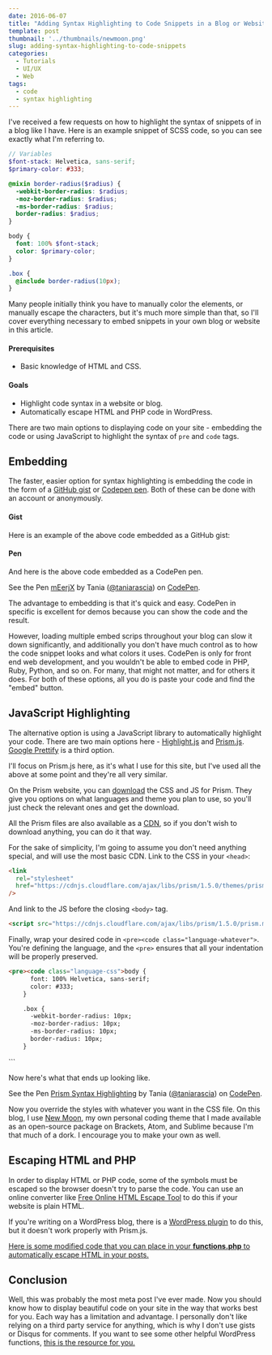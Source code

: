 ```yaml
---
date: 2016-06-07
title: "Adding Syntax Highlighting to Code Snippets in a Blog or Website"
template: post
thumbnail: '../thumbnails/newmoon.png'
slug: adding-syntax-highlighting-to-code-snippets
categories:
  - Tutorials
  - UI/UX
  - Web
tags:
  - code
  - syntax highlighting
---
```


I've received a few requests on how to highlight the syntax of snippets of in a blog like I have. Here is an example snippet of SCSS code, so you can see exactly what I'm referring to.

```scss
// Variables
$font-stack: Helvetica, sans-serif;
$primary-color: #333;

@mixin border-radius($radius) {
  -webkit-border-radius: $radius;
  -moz-border-radius: $radius;
  -ms-border-radius: $radius;
  border-radius: $radius;
}

body {
  font: 100% $font-stack;
  color: $primary-color;
}

.box {
  @include border-radius(10px);
}
```

Many people initially think you have to manually color the elements, or manually escape the characters, but it's much more simple than that, so I'll cover everything necessary to embed snippets in your own blog or website in this article.

#### Prerequisites

- Basic knowledge of HTML and CSS.

#### Goals

- Highlight code syntax in a website or blog.
- Automatically escape HTML and PHP code in WordPress.

There are two main options to displaying code on your site - embedding the code or using JavaScript to highlight the syntax of `pre` and `code` tags.

## Embedding

The faster, easier option for syntax highlighting is embedding the code in the form of a [GitHub gist](https://gist.github.com/) or [Codepen pen](http://codepen.io/pen). Both of these can be done with an account or anonymously.

#### Gist

Here is an example of the above code embedded as a GitHub gist:

#### Pen

And here is the above code embedded as a CodePen pen.

See the Pen [mEerjX](http://codepen.io/taniarascia/pen/mEerjX/) by Tania ([@taniarascia](http://codepen.io/taniarascia)) on [CodePen](http://codepen.io).

The advantage to embedding is that it's quick and easy. CodePen in specific is excellent for demos because you can show the code and the result.

However, loading multiple embed scrips throughout your blog can slow it down significantly, and additionally you don't have much control as to how the code snippet looks and what colors it uses. CodePen is only for front end web development, and you wouldn't be able to embed code in PHP, Ruby, Python, and so on. For many, that might not matter, and for others it does. For both of these options, all you do is paste your code and find the "embed" button.

## JavaScript Highlighting

The alternative option is using a JavaScript library to automatically highlight your code. There are two main options here - [Highlight.js](https://highlightjs.org/) and [Prism.js](http://prismjs.com/). [Google Prettify](https://github.com/google/code-prettify) is a third option.

I'll focus on Prism.js here, as it's what I use for this site, but I've used all the above at some point and they're all very similar.

On the Prism website, you can [download](http://prismjs.com/download.html) the CSS and JS for Prism. They give you options on what languages and theme you plan to use, so you'll just check the relevant ones and get the download.

All the Prism files are also available as a [CDN](https://cdnjs.com/libraries/prism), so if you don't wish to download anything, you can do it that way.

For the sake of simplicity, I'm going to assume you don't need anything special, and will use the most basic CDN. Link to the CSS in your `<head>`:

```html
<link
  rel="stylesheet"
  href="https://cdnjs.cloudflare.com/ajax/libs/prism/1.5.0/themes/prism.min.css"
/>
```

And link to the JS before the closing `<body>` tag.

```html
<script src="https://cdnjs.cloudflare.com/ajax/libs/prism/1.5.0/prism.min.js"></script>
```

Finally, wrap your desired code in `<pre><code class="language-whatever">`. You're defining the language, and the `<pre>` ensures that all your indentation will be properly preserved.

```html
<pre><code class="language-css">body {
      font: 100% Helvetica, sans-serif;
      color: #333;
    }

    .box {
      -webkit-border-radius: 10px;
      -moz-border-radius: 10px;
      -ms-border-radius: 10px;
      border-radius: 10px;
    }
```

</pre>
```

Now here's what that ends up looking like.

See the Pen [Prism Syntax Highlighting](http://codepen.io/taniarascia/pen/wWKzQQ/) by Tania ([@taniarascia](http://codepen.io/taniarascia)) on [CodePen](http://codepen.io).

Now you override the styles with whatever you want in the CSS file. On this blog, I use [New Moon](http://taniarascia.github.io/new-moon/), my own personal coding theme that I made available as an open-source package on Brackets, Atom, and Sublime because I'm that much of a dork. I encourage you to make your own as well.

## Escaping HTML and PHP

In order to display HTML or PHP code, some of the symbols must be escaped so the browser doesn't try to parse the code. You can use an online converter like [Free Online HTML Escape Tool](http://www.freeformatter.com/html-escape.html) to do this if your website is plain HTML.

If you're writing on a WordPress blog, there is a [WordPress plugin](https://wordpress.org/plugins/escape-html/) to do this, but it doesn't work properly with Prism.js.

[Here is some modified code that you can place in your **functions.php** to automatically escape HTML in your posts.](https://github.com/taniarascia/wp-functions#escape-html-in-posts)

## Conclusion

Well, this was probably the most meta post I've ever made. Now you should know how to display beautiful code on your site in the way that works best for you. Each way has a limitation and advantage. I personally don't like relying on a third party service for anything, which is why I don't use gists or Disqus for comments. If you want to see some other helpful WordPress functions, [this is the resource for you.](https://github.com/taniarascia/wp-functions)
